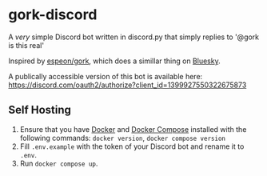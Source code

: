 # gork-discord

A _very_ simple Discord bot written in discord.py that simply replies to '@gork is this real'

Inspired by [espeon/gork](https://github.com/espeon/gork), which does a simillar thing on [Bluesky](https://bsky.app/profile/gork.bluesky.bot).

A publically accessible version of this bot is available here: https://discord.com/oauth2/authorize?client_id=1399927550322675873

## Self Hosting

1. Ensure that you have [Docker](https://docs.docker.com/get-started/get-docker/) and [Docker Compose](https://docs.docker.com/compose/install/) installed with the following commands: `docker version`, `docker compose version`
2. Fill `.env.example` with the token of your Discord bot and rename it to `.env`.
3. Run `docker compose up`.
